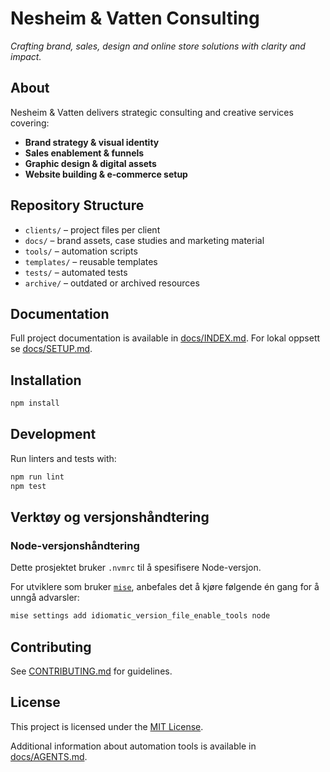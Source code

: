 # Nesheim & Vatten Consulting

*Crafting brand, sales, design and online store solutions with clarity and impact.*

## About
Nesheim & Vatten delivers strategic consulting and creative services covering:
- **Brand strategy & visual identity**
- **Sales enablement & funnels**
- **Graphic design & digital assets**
- **Website building & e‑commerce setup**

## Repository Structure
- `clients/` – project files per client
- `docs/` – brand assets, case studies and marketing material
- `tools/` – automation scripts
- `templates/` – reusable templates
- `tests/` – automated tests
- `archive/` – outdated or archived resources

## Documentation
Full project documentation is available in [docs/INDEX.md](docs/INDEX.md).
For lokal oppsett se [docs/SETUP.md](docs/SETUP.md).

## Installation
```bash
npm install
```

## Development
Run linters and tests with:
```bash
npm run lint
npm test
```

## Verktøy og versjonshåndtering

### Node-versjonshåndtering

Dette prosjektet bruker `.nvmrc` til å spesifisere Node-versjon.

For utviklere som bruker [`mise`](https://github.com/jdx/mise), anbefales det å kjøre følgende én gang for å unngå advarsler:

```bash
mise settings add idiomatic_version_file_enable_tools node
```

## Contributing
See [CONTRIBUTING.md](docs/CONTRIBUTING.md) for guidelines.

## License
This project is licensed under the [MIT License](LICENSE).

Additional information about automation tools is available in [docs/AGENTS.md](docs/AGENTS.md).
